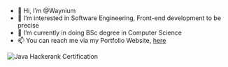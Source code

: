 - 👋 Hi, I’m @Waynium
- 👀 I’m interested in Software Engineering, Front-end development to be precise
- 🌱 I’m currently in doing BSc degree in Computer Science 
- 📫 You can reach me via my Portfolio Website, <a href="https://wandilenyembe.netlify.app/">here</a>

<img alt="Java Hackerank Certification" src="https://www.hackerrank.com/certificates/111852cebf7a" />
                                                            

<!---
Waynium/Waynium is a ✨ special ✨ repository because its `README.md` (this file) appears on your GitHub profile.
You can click the Preview link to take a look at your changes.
--->
